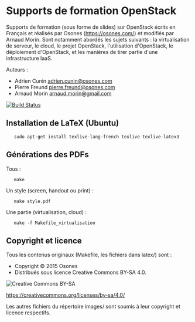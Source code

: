 Supports de formation OpenStack
===============================

Supports de formation (sous forme de slides) sur OpenStack écrits en Français et réalisés par Osones (https://osones.com/) et modifiés par Arnaud Morin.
Sont notamment abordés les sujets suivants : la virtualisation de serveur, le cloud, le projet OpenStack, l'utilisation d'OpenStack, le déploiement d'OpenStack, et les manières de tirer partie d'une infrastructure IaaS.

Auteurs :
* Adrien Cunin <adrien.cunin@osones.com>
* Pierre Freund <pierre.freund@osones.com>
* Arnaud Morin <arnaud.morin@gmail.com>

[![Build Status](https://travis-ci.org/Osones/OpenStack-Formations.svg?branch=master)](https://travis-ci.org/Osones/OpenStack-Formations)

Installation de LaTeX (Ubuntu)
------------------------------

       sudo apt-get install texlive-lang-french texlive texlive-latex3

Générations des PDFs
--------------------

Tous :

       make

Un style (screen, handout ou print) :

       make style.pdf

Une partie (virtualisation, cloud) :

       make -f Makefile_virtualisation

Copyright et licence
--------------------
Tous les contenus originaux (Makefile, les fichiers dans latex/) sont :
* Copyright © 2015 Osones
* Distribués sous licence Creative Commons BY-SA 4.0.

![Creative Commons BY-SA](http://mirrors.creativecommons.org/presskit/buttons/88x31/png/by-sa.png)

https://creativecommons.org/licenses/by-sa/4.0/

Les autres fichiers du répertoire images/ sont soumis à leur copyright et licence respectifs.
